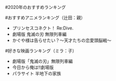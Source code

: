 #2020年のおすすめランキング

#おすすめアニメランキング（辻田：親）
- プリンセスコネクト！ Re:Dive.
- 劇場版 鬼滅の刃 無限列車編 
- かぐや様は告らせたい？～天才たちの恋愛頭脳戦～

#好きな映画ランキング（ミラ：子）
- 劇場版「鬼滅の刃」無限列車編
- 今日から俺は!!劇場版
- パラサイト 半地下の家族

